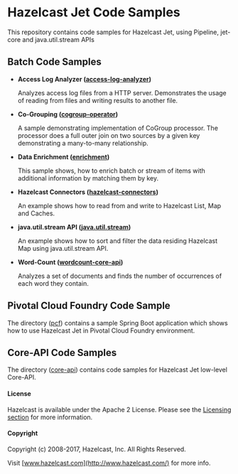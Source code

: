 # Hazelcast Jet Code Samples

This repository contains code samples for Hazelcast Jet, using Pipeline, jet-core and java.util.stream APIs


## Batch Code Samples

- **Access Log Analyzer ([access-log-analyzer](https://github.com/hazelcast/hazelcast-jet-code-samples/tree/0.5-maintenance/batch/access-log-analyzer))**

  Analyzes access log files from a HTTP server. Demonstrates the usage of reading from files and writing results to another file.

- **Co-Grouping ([cogroup-operator](https://github.com/hazelcast/hazelcast-jet-code-samples/tree/0.5-maintenance/batch/cogroup-operator))**

  A sample demonstrating implementation of CoGroup processor. The processor
  does a full outer join on two sources by a given key demonstrating a
  many-to-many relationship.
  	
- **Data Enrichment ([enrichment](https://github.com/hazelcast/hazelcast-jet-code-samples/tree/0.5-maintenance/batch/enrichment))** 

	This sample shows, how to enrich batch or stream of items with additional
   information by matching them by key. 
	
- **Hazelcast Connectors ([hazelcast-connectors](https://github.com/hazelcast/hazelcast-jet-code-samples/tree/0.5-maintenance/batch/hazelcast-connectors))**

	An example shows how to read from and write to Hazelcast List, Map and Caches.
	
- **java.util.stream API ([java.util.stream](https://github.com/hazelcast/hazelcast-jet-code-samples/tree/0.5-maintenance/batch/java.util.stream))**   

	An example shows how to sort and filter the data residing Hazelcast Map using java.util.stream API. 
	
- **Word-Count ([wordcount-core-api](https://github.com/hazelcast/hazelcast-jet-code-samples/tree/0.5-maintenance/batch/wordcount-core-api))**

	Analyzes a set of documents and finds the number of occurrences of each word they contain.
		
## Pivotal Cloud Foundry Code Sample 

The directory ([pcf](https://github.com/hazelcast/hazelcast-jet-code-samples/tree/0.5-maintenance/pcf)) contains a sample Spring Boot application which shows how to use Hazelcast Jet in Pivotal Cloud Foundry environment. 

## Core-API Code Samples

The directory ([core-api](https://github.com/hazelcast/hazelcast-jet-code-samples/tree/0.5-maintenance/core-api)) contains code samples for Hazelcast Jet low-level Core-API. 


#### License

Hazelcast is available under the Apache 2 License. Please see the [Licensing section](http://docs.hazelcast.org/docs/latest-dev/manual/html-single/index.html#licensing) for more information.

#### Copyright

Copyright (c) 2008-2017, Hazelcast, Inc. All Rights Reserved.

Visit [www.hazelcast.com](http://www.hazelcast.com/) for more info.
